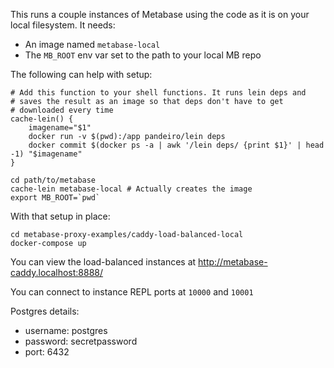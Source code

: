 This runs a couple instances of Metabase using the code as it is on
your local filesystem. It needs:

* An image named `metabase-local`
* The `MB_ROOT` env var set to the path to your local MB repo

The following can help with setup:

```
# Add this function to your shell functions. It runs lein deps and
# saves the result as an image so that deps don't have to get
# downloaded every time
cache-lein() {
    imagename="$1"
    docker run -v $(pwd):/app pandeiro/lein deps
    docker commit $(docker ps -a | awk '/lein deps/ {print $1}' | head -1) "$imagename"
}

cd path/to/metabase
cache-lein metabase-local # Actually creates the image
export MB_ROOT=`pwd`
```

With that setup in place:

```
cd metabase-proxy-examples/caddy-load-balanced-local
docker-compose up
```

You can view the load-balanced instances at http://metabase-caddy.localhost:8888/

You can connect to instance REPL ports at `10000` and `10001`

Postgres details:

* username: postgres
* password: secretpassword
* port: 6432
